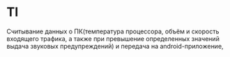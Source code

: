 # TI
Считывание данных о ПК(температура процессора, объём и скорость входящего трафика, а также при превышение определенных значений выдача звуковых предупреждений) и передача на android-приложение, 

